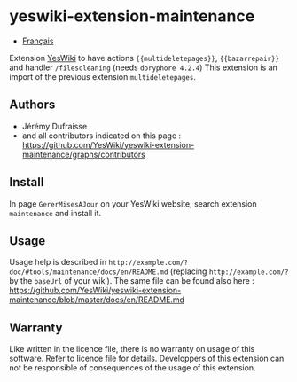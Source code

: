# yeswiki-extension-maintenance

 - [Français](LISEZMOI.md)

Extension [YesWiki](https://yeswiki.net/) to have actions `{{multideletepages}}`, `{{bazarrepair}}` and handler `/filescleaning` (needs `doryphore 4.2.4`) 
This extension is an import of the previous extension `multideletepages`.

## Authors

 - Jérémy Dufraisse
 - and all contributors indicated on this page : <https://github.com/YesWiki/yeswiki-extension-maintenance/graphs/contributors>

## Install

In page `GererMisesAJour` on your YesWiki website, search extension `maintenance` and install it.

## Usage

Usage help is described in `http://example.com/?doc/#tools/maintenance/docs/en/README.md` (replacing `http://example.com/?` by the `baseUrl` of your wiki). The same file can be found also here : https://github.com/YesWiki/yeswiki-extension-maintenance/blob/master/docs/en/README.md

## Warranty

Like written in the licence file, there is no warranty on usage of this software. Refer to licence file for details.
Developpers of this extension can not be responsible of consequences of the usage of this extension.
